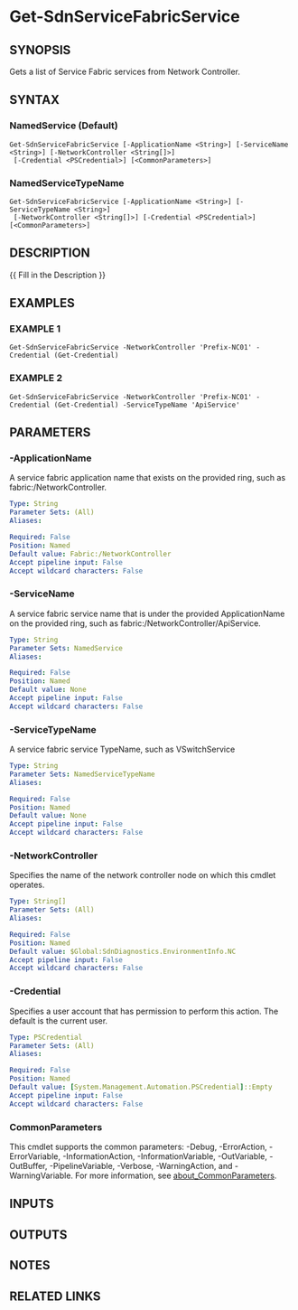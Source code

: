 # Get-SdnServiceFabricService

## SYNOPSIS
Gets a list of Service Fabric services from Network Controller.

## SYNTAX

### NamedService (Default)
```
Get-SdnServiceFabricService [-ApplicationName <String>] [-ServiceName <String>] [-NetworkController <String[]>]
 [-Credential <PSCredential>] [<CommonParameters>]
```

### NamedServiceTypeName
```
Get-SdnServiceFabricService [-ApplicationName <String>] [-ServiceTypeName <String>]
 [-NetworkController <String[]>] [-Credential <PSCredential>] [<CommonParameters>]
```

## DESCRIPTION
{{ Fill in the Description }}

## EXAMPLES

### EXAMPLE 1
```
Get-SdnServiceFabricService -NetworkController 'Prefix-NC01' -Credential (Get-Credential)
```

### EXAMPLE 2
```
Get-SdnServiceFabricService -NetworkController 'Prefix-NC01' -Credential (Get-Credential) -ServiceTypeName 'ApiService'
```

## PARAMETERS

### -ApplicationName
A service fabric application name that exists on the provided ring, such as fabric:/NetworkController.

```yaml
Type: String
Parameter Sets: (All)
Aliases:

Required: False
Position: Named
Default value: Fabric:/NetworkController
Accept pipeline input: False
Accept wildcard characters: False
```

### -ServiceName
A service fabric service name that is under the provided ApplicationName on the provided ring, such as fabric:/NetworkController/ApiService.

```yaml
Type: String
Parameter Sets: NamedService
Aliases:

Required: False
Position: Named
Default value: None
Accept pipeline input: False
Accept wildcard characters: False
```

### -ServiceTypeName
A service fabric service TypeName, such as VSwitchService

```yaml
Type: String
Parameter Sets: NamedServiceTypeName
Aliases:

Required: False
Position: Named
Default value: None
Accept pipeline input: False
Accept wildcard characters: False
```

### -NetworkController
Specifies the name of the network controller node on which this cmdlet operates.

```yaml
Type: String[]
Parameter Sets: (All)
Aliases:

Required: False
Position: Named
Default value: $Global:SdnDiagnostics.EnvironmentInfo.NC
Accept pipeline input: False
Accept wildcard characters: False
```

### -Credential
Specifies a user account that has permission to perform this action.
The default is the current user.

```yaml
Type: PSCredential
Parameter Sets: (All)
Aliases:

Required: False
Position: Named
Default value: [System.Management.Automation.PSCredential]::Empty
Accept pipeline input: False
Accept wildcard characters: False
```

### CommonParameters
This cmdlet supports the common parameters: -Debug, -ErrorAction, -ErrorVariable, -InformationAction, -InformationVariable, -OutVariable, -OutBuffer, -PipelineVariable, -Verbose, -WarningAction, and -WarningVariable. For more information, see [about_CommonParameters](http://go.microsoft.com/fwlink/?LinkID=113216).

## INPUTS

## OUTPUTS

## NOTES

## RELATED LINKS

